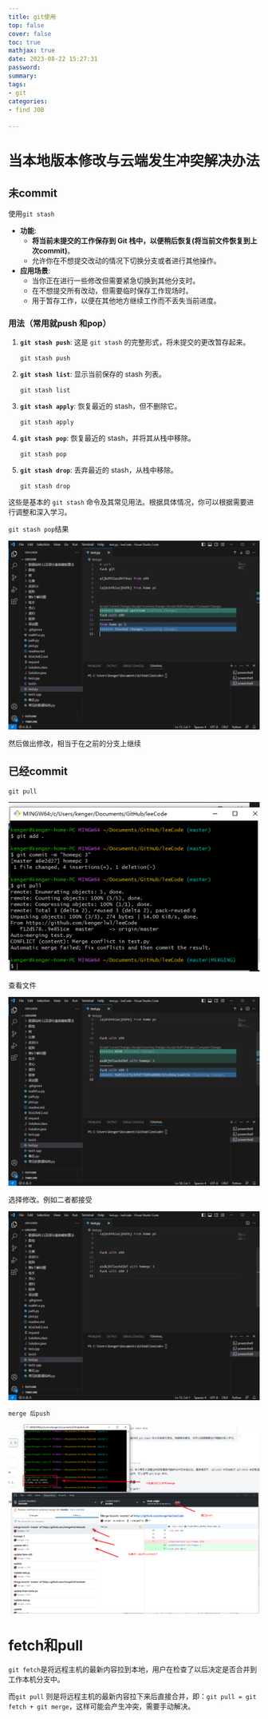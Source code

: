 ```yaml
---
title: git使用
top: false
cover: false
toc: true
mathjax: true
date: 2023-08-22 15:27:31
password:
summary:
tags:
- git
categories:
- find JOB

---
```




# 当本地版本修改与云端发生冲突解决办法

## 未commit

使用`git stash`

- **功能**:
  - **将当前未提交的工作保存到 Git 栈中，以便稍后恢复(将当前文件恢复到上次commit)**。
  - 允许你在不想提交改动的情况下切换分支或者进行其他操作。
- **应用场景**:
  - 当你正在进行一些修改但需要紧急切换到其他分支时。
  - 在不想提交所有改动，但需要临时保存工作现场时。
  - 用于暂存工作，以便在其他地方继续工作而不丢失当前进度。

### 用法（常用就push 和pop）

1. **`git stash push`**: 这是 `git stash` 的完整形式，将未提交的更改暂存起来。

   ```
   git stash push
   ```

2. **`git stash list`**: 显示当前保存的 stash 列表。

   ```
   git stash list
   ```

3. **`git stash apply`**: 恢复最近的 stash，但不删除它。

   ```
   git stash apply
   ```

4. **`git stash pop`**: 恢复最近的 stash，并将其从栈中移除。

   ```
   git stash pop
   ```

5. **`git stash drop`**: 丢弃最近的 stash，从栈中移除。

   ```
   git stash drop
   ```

这些是基本的 `git stash` 命令及其常见用法。根据具体情况，你可以根据需要进行调整和深入学习。



`git stash pop`结果

![image-20240320002801980](https://raw.githubusercontent.com/kengerlwl/kengerlwl.github.io/master/image/b2f8414f6cbfc15e7744f2112f9bde7d/6564124d1c13fba84ff5a68727fc7a10.png)

然后做出修改，相当于在之前的分支上继续







## 已经commit





`git pull`

![image-20240320003754753](https://raw.githubusercontent.com/kengerlwl/kengerlwl.github.io/master/image/b2f8414f6cbfc15e7744f2112f9bde7d/9d9c71e96815daf4b20625a2939c90ef.png)



查看文件

![image-20240320003815852](https://raw.githubusercontent.com/kengerlwl/kengerlwl.github.io/master/image/b2f8414f6cbfc15e7744f2112f9bde7d/5fdf6af1eda4fd9dd760c61a225d8c95.png)



选择修改。例如二者都接受



![image-20240320003841710](https://raw.githubusercontent.com/kengerlwl/kengerlwl.github.io/master/image/b2f8414f6cbfc15e7744f2112f9bde7d/92ce6f1a30134b1939f9db89e452488c.png)



`merge 后push`

![image-20240320004238882](https://raw.githubusercontent.com/kengerlwl/kengerlwl.github.io/master/image/b2f8414f6cbfc15e7744f2112f9bde7d/eb2a32111ff31d8fa046a25e248f26c2.png)









# fetch和pull



`git fetch`是将远程主机的最新内容拉到本地，用户在检查了以后决定是否合并到工作本机分支中。

而`git pull` 则是将远程主机的最新内容拉下来后直接合并，即：`git pull = git fetch + git merge`，这样可能会产生冲突，需要手动解决。
